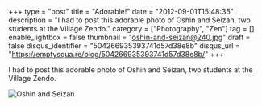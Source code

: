 +++
type = "post"
title = "Adorable!"
date = "2012-09-01T15:48:35"
description = "I had to post this adorable photo of Oshin and Seizan, two students at the Village Zendo."
category = ["Photography", "Zen"]
tag = []
enable_lightbox = false
thumbnail = "oshin-and-seizan@240.jpg"
draft = false
disqus_identifier = "504266935393741d57d38e8b"
disqus_url = "https://emptysqua.re/blog/504266935393741d57d38e8b/"
+++

<p>I had to post this adorable photo of Oshin and Seizan, two students at the Village Zendo.</p>
<p><img style="display:block; margin-left:auto; margin-right:auto;" src="oshin-and-seizan.jpg" alt="Oshin and Seizan" title="oshin-and-seizan.jpg" border="0"   /></p>
